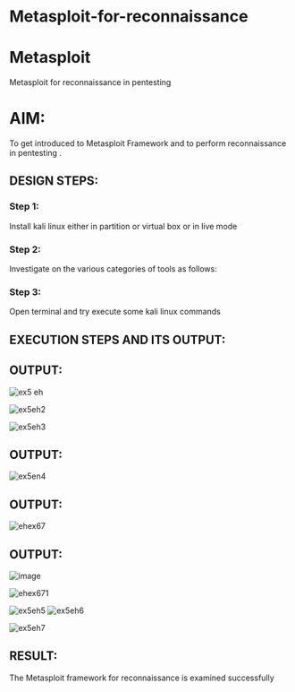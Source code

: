 # Metasploit-for-reconnaissance
# Metasploit
Metasploit for reconnaissance in pentesting

# AIM:

To get introduced to Metasploit Framework and to  perform reconnaissance  in pentesting .

## DESIGN STEPS:

### Step 1:

Install kali linux either in partition or virtual box or in live mode

### Step 2:

Investigate on the various categories of tools as follows:

### Step 3:

Open terminal and try execute some kali linux commands

## EXECUTION STEPS AND ITS OUTPUT:


## OUTPUT:
![ex5 eh](https://github.com/Dhanashreemullaithasan/Metasploit-for-reconnaissance/assets/94165415/de79cf94-dc68-4201-a795-954a2a432def)

![ex5eh2](https://github.com/Dhanashreemullaithasan/Metasploit-for-reconnaissance/assets/94165415/6059d12d-d7d7-4c27-9e18-b86d26611132)

![ex5eh3](https://github.com/Dhanashreemullaithasan/Metasploit-for-reconnaissance/assets/94165415/396b0e4d-19e4-4006-bbba-dadeab382b49)
## OUTPUT:
![ex5en4](https://github.com/Dhanashreemullaithasan/Metasploit-for-reconnaissance/assets/94165415/9f4ac141-e230-472b-97fd-db4ed7c50744)
## OUTPUT:
![ehex67](https://github.com/Dhanashreemullaithasan/Metasploit-for-reconnaissance/assets/94165415/1730bcc0-7f34-4a53-91d6-bc9e762fd031)
## OUTPUT:
![image](https://github.com/Dhanashreemullaithasan/Metasploit-for-reconnaissance/assets/94165415/fa84252c-7e66-49fc-9cfe-92050731a687)


![ehex671](https://github.com/Dhanashreemullaithasan/Metasploit-for-reconnaissance/assets/94165415/242a0166-1eb3-449d-8bc9-e7464a8bb3ca)

![ex5eh5](https://github.com/Dhanashreemullaithasan/Metasploit-for-reconnaissance/assets/94165415/1cc1449e-fbc7-41b1-838c-216dc5800912)
![ex5eh6](https://github.com/Dhanashreemullaithasan/Metasploit-for-reconnaissance/assets/94165415/4052897f-9c59-4721-8c77-b56d732019b3)

![ex5eh7](https://github.com/Dhanashreemullaithasan/Metasploit-for-reconnaissance/assets/94165415/89c1e51c-f904-43d6-a150-4189f386abe5)

## RESULT:
The Metasploit framework for reconnaissance is  examined successfully

